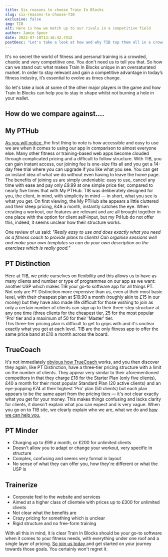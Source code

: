 ```yaml
---
title: Six reasons to choose Train In Blocks
slug: six-reasons-to-choose-TIB
exclusive: false
img: TIB
alt: Here is how we match up to our rivals in a competitive field
author: Jamie Spoor
date: 2022-07-18T13:16:42.741Z
postDesc: "Let's take a look at how and why TIB top them all in a crowded market "
---
```

It's no secret the world of fitness and personal training is a crowded, chaotic and very competitive one. You don't need us to tell you that. So how can we stand out: what makes Train In Blocks unique in an oversaturated market. In order to stay relevant and gain a competitive advantage in today’s fitness industry, it’s essential to evolve as times change.

So let's take a look at some of the other major players in the game and how Train In Blocks can help you to stay in shape whilst not burning a hole in your wallet. 

## How do we compare against....

## My PTHub

[As you will notice, ](https://traininblocks.com/compare/pthub/)the first thing to note is how accessible and easy to use we are when it comes to using our app in comparison to almost everyone else. Many other fitness or training-based web apps become clouded through complicated pricing and a difficult to follow structure. With TIB, you can gain instant access, our joining fee is one-size fits all and you get a 14-day free trial where you can upgrade if you like what you see. You can get an instant idea of what we do without even having to leave the home page. 
The benefits of joining us are simply undeniable: easy to use, cancel any time with ease and pay only £9.99 at one simple price tier, compared to nearly five times that with My PTHub. TIB was deliberately designed for you, the client, in mind, with simplicity in mind — in short, what you see is what you get.  On first viewing, the My PTHub site appears a little cluttered and their steep pricing, £49 a month, instantly catches the eye. 
When creating a workout, our features are relevant and are all brought together in one place with the option for client self-input, but my PtHub do not offer this, indeed, it seems unclear how their structure works. 

One review of us said: *"Really easy to use and does exactly what you need as a fitness coach to provide plans to clients! Can organise sessions well and make your own templates so can do your own description on the exercises which is really good."*

## **PT Distinction**

Here at TIB, we pride ourselves on flexibility and this allows us to have as many clients and number or type of programmes on our app as we want: another USP which makes TIB your go-to software app for all things PT. \
Not only are PT Distinction more expensive than us, even at their most basic level, with their cheapest plan at $19.90 a month (roughly akin to £15 in our money) but they have also made life difficult for those wishing to join as only a certain number of clients can sign up to their three-step structure at any one time (three clients for the cheapest tier, 25 for the most popular 'Pro' tier and a maximum of 50 for their 'Master' tier. \
This three-tier pricing plan is difficult to get to grips with and it's unclear exactly what you get at each level. TIB are the only fitness app to offer the same price band at £10 a month across the board.

## TrueCoach

It's not immediately [obvious how TrueCoach ](https://truecoach.co/)works, and you then discover they again, like PT Distinction, have a three-tier pricing structure with a limit on the number of clients. They appear very similar to their aforementioned competitors in that they charge £18 for the Starter Plan (only five clients), £40 a month for their most popular Standard Plan (20 active clients) and an eye-popping £74 at their highest 'Pro' plan (50 clients) but each plan appears to be the same apart from the pricing tiers — it's not clear exactly what you get for your money. This makes things confusing and lacks clarity for clients, it doesn't explain what you can expect and is very vague. When you go on to TIB site, we clearly explain who we are, what we do and [how we can help you. ](https://traininblocks.com/)

## PT Minder

* Charging up to £99 a month, or £200 for unlimited clients
* Doesn't allow you to adapt or change your workout, very specific in structure
* Complex, confusing and seems very formal in layout
* No sense of what they can offer you, how they're different or what the USP is

## Trainerize

* Corporate feel to the website and services
* Aimed at a higher class of clientele with prices up to £300 for unlimited clients 
* Not clear what the benefits are 
* Crazy pricing for something which is unclear
* Rigid structure and no free-form training

With all this in mind, it is clear Train In Blocks should be your go-to software when it comes to your fitness needs, with everything under one roof and a single layer of pricing. [So join us today ](https://traininblocks.com/)and get started on your journey towards those goals. You certainly won't regret it.